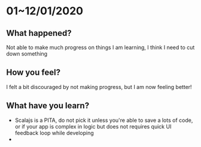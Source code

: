 # 01~12/01/2020
## What happened?
Not able to make much progress on things I am learning, I think I need to cut down something

## How you feel?
I felt a bit discouraged by not making progress, but I am now feeling better!

## What have you learn?
* Scalajs is a PITA, do not pick it unless you're able to save a lots of code, or if your app is complex in logic but does not requires quick UI feedback loop while developing
* 
